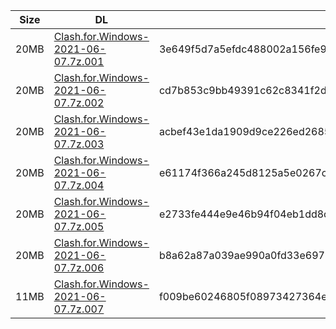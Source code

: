 |    Size   |     DL  | sha512sum |
|  ---  |  ---  |  ---  |
| 20MB | [Clash.for.Windows-2021-06-07.7z.001](https://cdn.jsdelivr.net/gh/appleians/cfw_m1@main/Clash.for.Windows-2021-06-07.7z.001) | 3e649f5d7a5efdc488002a156fe984f55f35b1c00e835c9c110c27093f9d669daa61264c815c98400e9fd4a503848026689388f67e54113712a785329f50fa2f |
| 20MB | [Clash.for.Windows-2021-06-07.7z.002](https://cdn.jsdelivr.net/gh/appleians/cfw_m1@main/Clash.for.Windows-2021-06-07.7z.002) | cd7b853c9bb49391c62c8341f2db71c3548c8faa08ccce372f81e4a25479bc6792ed3f7d7b2cfc732afc698081b2fead91fe102ad97bc5409fb0b3062044209b |
| 20MB | [Clash.for.Windows-2021-06-07.7z.003](https://cdn.jsdelivr.net/gh/appleians/cfw_m1@main/Clash.for.Windows-2021-06-07.7z.003) | acbef43e1da1909d9ce226ed2685f4fbdec9fed6825fd39f3ec60f785d0403224539054ba987728892e6f34ab931c4270d05abb9023fd6db26be5a981dac71aa |
| 20MB | [Clash.for.Windows-2021-06-07.7z.004](https://cdn.jsdelivr.net/gh/appleians/cfw_m1@main/Clash.for.Windows-2021-06-07.7z.004) | e61174f366a245d8125a5e0267c99f27af5449fffac52daea31b55212a7527156d50539127f94f2d8eebefc3d8bd14d87f890454bdd1317e93a3176f9d893b5a |
| 20MB | [Clash.for.Windows-2021-06-07.7z.005](https://cdn.jsdelivr.net/gh/appleians/cfw_m1@main/Clash.for.Windows-2021-06-07.7z.005) | e2733fe444e9e46b94f04eb1dd8cfa6d230b3a01184abe064c98bc1bd8cddaf78367d8d271f3cb9b757b33b65d2be850e0b9f1c82cda896ad8e946c33e42a55c |
| 20MB | [Clash.for.Windows-2021-06-07.7z.006](https://cdn.jsdelivr.net/gh/appleians/cfw_m1@main/Clash.for.Windows-2021-06-07.7z.006) | b8a62a87a039ae990a0fd33e6979202bb488653eb3103f1a0a9b31825f67ed698d0e520feff1f91d51f364747184f29cc3164033ba185dfda50b2a3d184d7111 |
| 11MB | [Clash.for.Windows-2021-06-07.7z.007](https://cdn.jsdelivr.net/gh/appleians/cfw_m1@main/Clash.for.Windows-2021-06-07.7z.007) | f009be60246805f08973427364ea2b6488499bd089379a2eae1baec473f0b7008bdc43db6abb4ce45c99535425dad261086ba0939d7a719a1496b4634c99ae82 |
